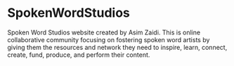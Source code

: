 # SpokenWordStudios
Spoken Word Studios website created by Asim Zaidi. This is online collaborative community focusing on fostering spoken word artists by giving them the resources and network they need to inspire, learn, connect, create, fund, produce, and perform their content.
